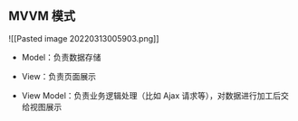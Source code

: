 ## MVVM 模式
![[Pasted image 20220313005903.png]]
-   Model：负责数据存储
    
-   View：负责页面展示
    
-   View Model：负责业务逻辑处理（比如 Ajax 请求等），对数据进行加工后交给视图展示